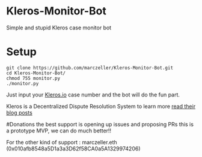 # Kleros-Monitor-Bot
Simple and stupid Kleros case monitor bot

# Setup
```
git clone https://github.com/marczeller/Kleros-Monitor-Bot.git
cd Kleros-Monitor-Bot/
chmod 755 monitor.py
./monitor.py
```
Just input your [Kleros.io](https://kleros.io) case number and the bot will do the fun part.

Kleros is a Decentralized Dispute Resolution System to learn more [read their blog posts](https://blog.kleros.io/)

#Donations
the best support is opening up issues and proposing PRs this is a prototype MVP, we can do much better!!

For the other kind of support : marczeller.eth (0x010afb8548a5D1a3a3D62f58CA0a5A1329974206)
